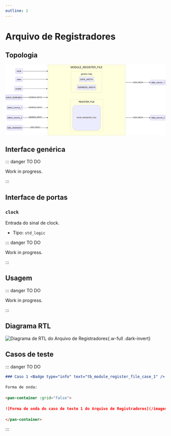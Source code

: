 ```yaml
---
outline: 2
---
```


# Arquivo de Registradores

## Topologia

![alt text](/public/images/reference/report_components/module_register_file.drawio.svg)

## Interface genérica

::: danger TO DO

Work in progress.

:::

## Interface de portas

### `clock` <Badge type="success" text="INPUT" />

Entrada do sinal de clock.

- Tipo: `std_logic`

::: danger TO DO

Work in progress.

:::

## Usagem

::: danger TO DO

Work in progress.

:::

## Diagrama RTL

<pan-container>

![Diagrama de RTL do Arquivo de Registradores](/images/reference/components/module_register_file_netlist.svg){.w-full .dark-invert}

</pan-container>

## Casos de teste

::: danger TO DO

```md
### Caso 1 <Badge type="info" text="tb_module_register_file_case_1" />

Forma de onda:

<pan-container :grid="false">

![Forma de onda do caso de teste 1 do Arquivo de Registradores](/images/reference/components/tb_module_register_file_case_1.svg){.w-full .dark-invert}

</pan-container>

```

:::
